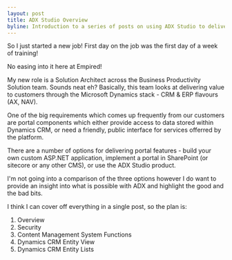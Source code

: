 ```yaml
---
layout: post
title: ADX Studio Overview
byline: Introduction to a series of posts on using ADX Studio to deliver a portal for Dynamics CRM.
---
```


So I just started a new job! First day on the job was the first day of a week of training!

No easing into it here at Empired!

My new role is a Solution Architect across the Business Productivity Solution team.  Sounds neat eh? Basically, this team looks at delivering value to customers through the Microsoft Dynamics stack - CRM & ERP flavours (AX, NAV).

One of the big requirements which comes up frequently from our customers are portal components which either provide access to data stored within Dynamics CRM, or need a friendly, public interface for services offerred by the platform.

There are a number of options for delivering portal features - build your own custom ASP.NET application, implement a portal in SharePoint (or sitecore or any other CMS), or use the ADX Studio product.

I'm not going into a comparison of the three options however I do want to provide an insight into what is possible with ADX and highlight the good and the bad bits.

I think I can cover off everything in a single post, so the plan is:

1. Overview 
1. Security
1. Content Management System Functions
1. Dynamics CRM Entity View
1. Dynamics CRM Entity Lists